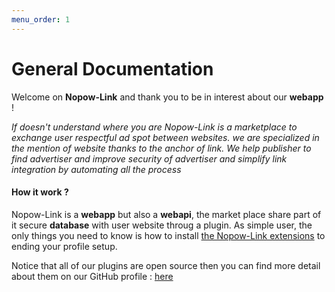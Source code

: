 ```yaml
---
menu_order: 1
---
```


# General Documentation

Welcome on **Nopow-Link** and thank you to be in interest about our **webapp** !

_If doesn't understand where you are Nopow-Link is a marketplace to exchange user respectful ad spot between websites. we are specialized in the mention of website thanks to the anchor of link. We help publisher to find advertiser and improve security of advertiser and simplify link integration by automating all the process_

#### How it work ?

Nopow-Link is a **webapp** but also a **webapi**, the market place share part of it secure **database** with user website throug a plugin. As simple user, the only things you need to know is how to install [the Nopow-Link extensions](./Plugins/index.md) to ending your profile
setup.

Notice that all of our plugins are open source then you can find more detail about them on our GitHub profile : [here](https://github.com/nopow-link)

